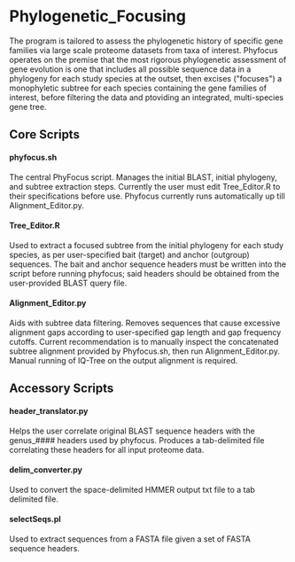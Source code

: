 # Phylogenetic_Focusing
The program is tailored to assess the phylogenetic history of specific gene families via large scale proteome datasets from taxa of interest. Phyfocus operates on the premise that the most rigorous phylogenetic assessment of gene evolution is one that includes all possible sequence data in a phylogeny for each study species at the outset, then excises ("focuses") a monophyletic subtree for each species containing the gene families of interest, before filtering the data and ptoviding an integrated, multi-species gene tree.

## Core Scripts

#### phyfocus.sh
The central PhyFocus script. Manages the initial BLAST, initial phylogeny, and subtree extraction steps. Currently the user must edit Tree_Editor.R to their specifications before use. Phyfocus currently runs automatically up till Alignment_Editor.py.

#### Tree_Editor.R
Used to extract a focused subtree from the initial phylogeny for each study species, as per user-specified bait (target) and anchor (outgroup) sequences. The bait and anchor sequence headers must be written into the script before running phyfocus; said headers should be obtained from the user-provided BLAST query file. 

#### Alignment_Editor.py
Aids with subtree data filtering. Removes sequences that cause excessive alignment gaps according to user-specified gap length and
gap frequency cutoffs. Current recommendation is to manually inspect the concatenated subtree alignment provided by Phyfocus.sh, then run Alignment_Editor.py. Manual running of IQ-Tree on the output alignment is required.

## Accessory Scripts 

#### header_translator.py
Helps the user correlate original BLAST sequence headers with the genus_#### headers used by phyfocus. Produces a tab-delimited file correlating these headers for all input proteome data.

#### delim_converter.py
Used to convert the space-delimited HMMER output txt file to a tab delimited file.

#### selectSeqs.pl
Used to extract sequences from a FASTA file given a set of FASTA sequence headers.
